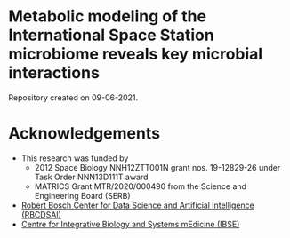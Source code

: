 # Metabolic modeling of the International Space Station microbiome reveals key microbial interactions
Repository created on 09-06-2021.  
# Acknowledgements
- This research was funded by
  - 2012 Space Biology NNH12ZTT001N grant nos. 19-12829-26 under Task Order NNN13D111T award 
  - MATRICS Grant MTR/2020/000490 from the Science and Engineering Board (SERB)
- [Robert Bosch Center for Data Science and Artificial Intelligence (RBCDSAI)](https://rbcdsai.iitm.ac.in/)
- [Centre for Integrative Biology and Systems mEdicine (IBSE)](https://ibse.iitm.ac.in/)
